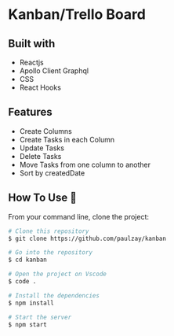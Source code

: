 # Kanban/Trello Board

## Built with 
- Reactjs
- Apollo Client Graphql
- CSS
- React Hooks

## Features
- Create Columns
- Create Tasks in each Column
- Update Tasks
- Delete Tasks
- Move Tasks from one column to another
- Sort by createdDate
  
## How To Use 🔧

From your command line, clone the project:

```bash
# Clone this repository
$ git clone https://github.com/paulzay/kanban

# Go into the repository
$ cd kanban

# Open the project on Vscode
$ code .

# Install the dependencies
$ npm install

# Start the server
$ npm start

```

